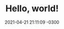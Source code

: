 ---
layout: post
title:  "Hello, world!"
date:   2021-04-21 21:11:09 -0300
categories: jekyll update
---